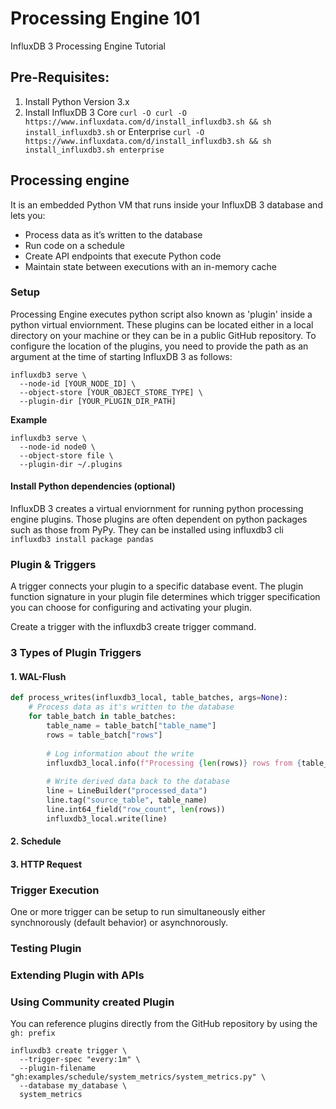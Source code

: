 # Processing Engine 101
InfluxDB 3 Processing Engine Tutorial

## Pre-Requisites:

1. Install Python Version 3.x
2. Install InfluxDB 3 Core ```curl -O curl -O https://www.influxdata.com/d/install_influxdb3.sh && sh install_influxdb3.sh``` or Enterprise ```curl -O https://www.influxdata.com/d/install_influxdb3.sh && sh install_influxdb3.sh enterprise```

## Processing engine

It is an embedded Python VM that runs inside your InfluxDB 3 database and lets you:
- Process data as it’s written to the database
- Run code on a schedule
- Create API endpoints that execute Python code
- Maintain state between executions with an in-memory cache

### Setup

Processing Engine executes python script also known as 'plugin' inside a python virtual enviornment. These plugins can be located either in a local directory on your machine or they can be in a public GitHub repository. To configure the location of the plugins, you need to provide the path as an argument at the time of starting InfluxDB 3 as follows:

```shell
influxdb3 serve \
  --node-id [YOUR_NODE_ID] \
  --object-store [YOUR_OBJECT_STORE_TYPE] \
  --plugin-dir [YOUR_PLUGIN_DIR_PATH]
```

**Example**

```shell
influxdb3 serve \
  --node-id node0 \
  --object-store file \
  --plugin-dir ~/.plugins
```

#### Install Python dependencies (optional)

InfluxDB 3 creates a virtual enviornment for running python processing engine plugins. Those plugins are often dependent on python packages such as those from PyPy. They can be installed using influxdb3 cli `influxdb3 install package pandas`

### Plugin & Triggers

A trigger connects your plugin to a specific database event. The plugin function signature in your plugin file determines which trigger specification you can choose for configuring and activating your plugin.

Create a trigger with the influxdb3 create trigger command.

### 3 Types of Plugin Triggers

#### 1. WAL-Flush

```python
def process_writes(influxdb3_local, table_batches, args=None):
    # Process data as it's written to the database
    for table_batch in table_batches:
        table_name = table_batch["table_name"]
        rows = table_batch["rows"]
        
        # Log information about the write
        influxdb3_local.info(f"Processing {len(rows)} rows from {table_name}")
        
        # Write derived data back to the database
        line = LineBuilder("processed_data")
        line.tag("source_table", table_name)
        line.int64_field("row_count", len(rows))
        influxdb3_local.write(line)
```

#### 2. Schedule

#### 3. HTTP Request


### Trigger Execution
One or more trigger can be setup to run simultaneously either synchnorously (default behavior) or asynchnorously.

### Testing Plugin

### Extending Plugin with APIs

### Using Community created Plugin

You can reference plugins directly from the GitHub repository by using the `gh: prefix`

```shell
influxdb3 create trigger \
  --trigger-spec "every:1m" \
  --plugin-filename "gh:examples/schedule/system_metrics/system_metrics.py" \
  --database my_database \
  system_metrics
```

   
